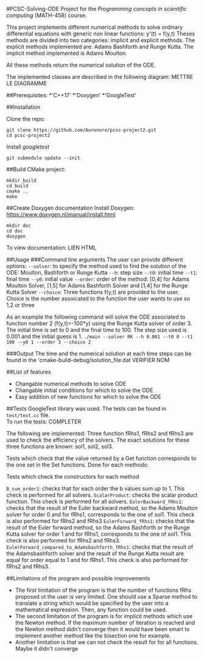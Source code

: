 #PCSC-Solving-ODE 
Project for the *Programming concepts in scientific computing* (MATH-458) course.

This project implements different numerical methods to solve ordinary differential equations with generic non linear functions: y'(t) = f(y,t)
Theses methods are divided into two categories: implicit and explicit methods. The explicit methods implemented are: Adams Bashforth  and Runge Kutta. The implicit method implemented is Adams Moulton.

All these methods return the numerical solution of the ODE. 

The implemented classes are described in the following diagram: 
METTRE LE DIAGRAMME

##Prerequisites:
*'C++17'
*'Doxygen'
*'GoogleTest'

##Installation

Clone the repo:
```
git clone https://github.com/Aurenore/pcsc-project2.git
cd pcsc-project2
```

Install *googletest*
```
git submodule update --init 
```

##Build CMake project:
```
mkdir build
cd build
cmake ..
make
```
##Create Doxygen documentation
Install Doxygen: https://www.doxygen.nl/manual/install.html
```
mkdir doc
cd doc
doxygen
```

To view documentation: LIEN HTML

##Usage
###Command line arguments
The user can provide different options:
`--solver`: to specify the method used to find the solution of the ODE: Moulton, Bashforth or Runge Kutta
`--h`: step size 
`--t0`: initial time
`--t1`: final time
`--y0`: initial value
`--order`: order of the method: [0,4] for Adams Moulton Solver, [1,5] for Adams Bashforth Solver and [1,4] for the Runge Kutta Solver
`--choice`: Three functions f(y,t) are provided to the user. Choice is the number assoicated to the function the user wants to use so 1,2 or three

As an example the following command will solve the ODE associated to function number 2 (f(y,t)=-100*y) using the Runge Kutta solver of order 3. The initial time is set to 0 and the final time to 100. The step size used is 0.001 and the initial guess is 1.
`./main --solver RK --h 0.001 --t0 0 --t1 100 --y0 1 --order 3 --choice 2`

###Output
The time and the numerical solution at each time steps can be found in the 'cmake-build-debug/solution_file.dat VERIFIER NOM

##List of features
* Changable numerical methods to solve ODE
* Changable initial conditions for which to solve the ODE
* Easy addition of new functions for which to solve the ODE

##Tests
GoogleTest library was used.
The tests can be found in `test/test.cc` file.  
To run the tests: COMPLETER

The following are implemented:
Three function fRhs1, fRhs2 and fRhs3 are used to check the efficiency of the solvers. The exact solutions for these three functions are known: sol1, sol2, sol3.

Tests which check that the value returned by a Get function corresponds to the one set in the Set functions. Done for each methods:

Tests which check the constructors for each method

`B_sum_order1`: checks that for each order the b values sum up to 1. This check is performed for all solvers.
`ScalarProduct`: checks the scalar product function. This check is performed for all solvers.
`EulerBackward_fRhs1`: checks that the result of the Euler backward method, so the Adams Moulton solver for order 0 and for fRhs1, corresponds to the one of sol1. This check is also performed for fRhs2 and fRhs3
`EulerForward_fRhs1`: checks that the result of the Euler forward method, so the Adams Bashforth or the Runge Kutta solver for order 1 and for fRhs1, corresponds to the one of sol1. This check is also performed for fRhs2 and fRhs3.
`EulerForward_compared_to_Adamsbashforth_fRhs1`: checks that the result of the Adamsbashforth solver and the result of the Runge Kutta result are equal for order equal to 1 and for fRhs1. This check is also performed for fRhs2 and fRhs3.

##Limitations of the program and possible improvements
* The first limitation of the program is that the number of functions fRhs proposed ot the user is very limited. One should use a Sparse method to translate a string which would be specified by the user into a mathematical expression. Then, any function could be used. 
* The second limitation of the program is for implicit methods which use the Newton method. If the maximum number of iteration is reached and the Newton method didn't converge then it would have been smart to implement another method like the bisection one for example. 
* Another limitation is that we can not check the result for for all functions. Maybe it didn't converge 













